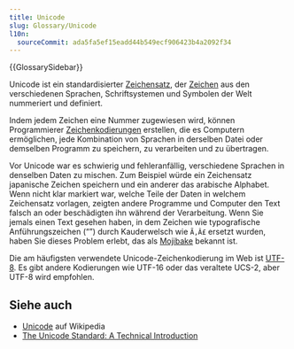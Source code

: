 ```yaml
---
title: Unicode
slug: Glossary/Unicode
l10n:
  sourceCommit: ada5fa5ef15eadd44b549ecf906423b4a2092f34
---
```


{{GlossarySidebar}}

Unicode ist ein standardisierter [Zeichensatz](/de/docs/Glossary/Character_set), der [Zeichen](/de/docs/Glossary/Character) aus den verschiedenen Sprachen, Schriftsystemen und Symbolen der Welt nummeriert und definiert.

Indem jedem Zeichen eine Nummer zugewiesen wird, können Programmierer [Zeichenkodierungen](/de/docs/Glossary/Character_encoding) erstellen, die es Computern ermöglichen, jede Kombination von Sprachen in derselben Datei oder demselben Programm zu speichern, zu verarbeiten und zu übertragen.

Vor Unicode war es schwierig und fehleranfällig, verschiedene Sprachen in denselben Daten zu mischen. Zum Beispiel würde ein Zeichensatz japanische Zeichen speichern und ein anderer das arabische Alphabet. Wenn nicht klar markiert war, welche Teile der Daten in welchem Zeichensatz vorlagen, zeigten andere Programme und Computer den Text falsch an oder beschädigten ihn während der Verarbeitung. Wenn Sie jemals einen Text gesehen haben, in dem Zeichen wie typografische Anführungszeichen (&ldquo;&rdquo;) durch Kauderwelsch wie `Ã‚Â£` ersetzt wurden, haben Sie dieses Problem erlebt, das als [Mojibake](https://en.wikipedia.org/wiki/Mojibake) bekannt ist.

Die am häufigsten verwendete Unicode-Zeichenkodierung im Web ist [UTF-8](/de/docs/Glossary/UTF-8). Es gibt andere Kodierungen wie UTF-16 oder das veraltete UCS-2, aber UTF-8 wird empfohlen.

## Siehe auch

- [Unicode](https://en.wikipedia.org/wiki/Unicode) auf Wikipedia
- [The Unicode Standard: A Technical Introduction](https://www.unicode.org/standard/principles.html)
